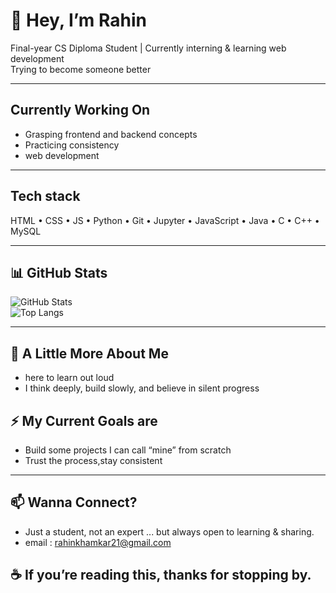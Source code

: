 # 👋 Hey, I’m Rahin

Final-year CS Diploma Student | Currently interning & learning web development  
Trying to become someone better 

---

## Currently Working On

- Grasping frontend and backend concepts
- Practicing consistency 
- web development 

---

## Tech stack 

HTML • CSS • JS • Python • Git • Jupyter • JavaScript • Java • C • C++ • MySQL 

---

## 📊 GitHub Stats

![GitHub Stats](https://github-readme-stats.vercel.app/api?username=raahiin21&show_icons=true&theme=tokyonight)  
![Top Langs](https://github-readme-stats.vercel.app/api/top-langs/?username=raahiin21&layout=compact&theme=tokyonight)

---

## 💬 A Little More About Me

- here to learn out loud  
- I think deeply, build slowly, and believe in silent progress

## ⚡ My Current Goals are 

- Build some projects I can call “mine” from scratch
- Trust the process,stay consistent 
  
---

## 📫 Wanna Connect?
- Just a student, not an expert ... but always open to learning & sharing.
- email : rahinkhamkar21@gmail.com

## ☕ If you’re reading this, thanks for stopping by.
